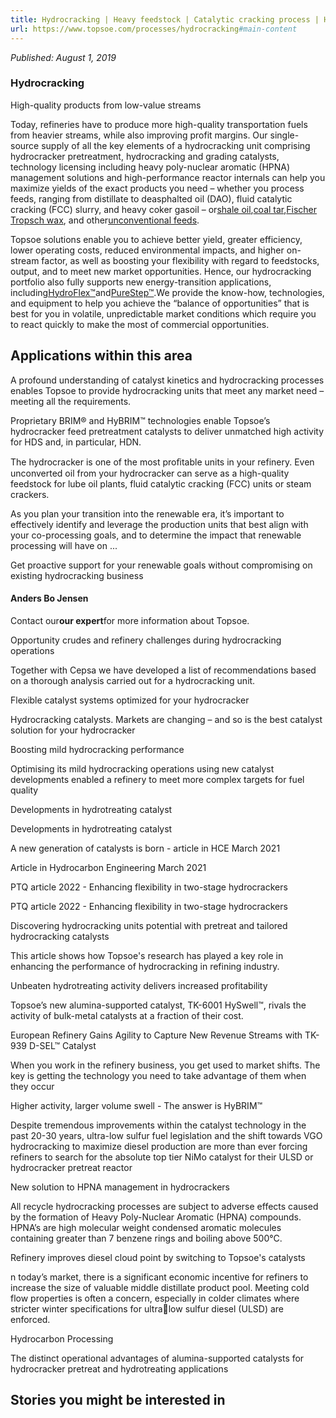 ```yaml
---
title: Hydrocracking | Heavy feedstock | Catalytic cracking process | Hydrocracker | Refining | Topsoe
url: https://www.topsoe.com/processes/hydrocracking#main-content
---
```


*Published: August 1, 2019*

### Hydrocracking

High-quality products from low-value streams

Today, refineries have to produce more high-quality transportation fuels from heavier streams, while also improving profit margins. Our single-source supply of all the key elements of a hydrocracking unit comprising hydrocracker pretreatment, hydrocracking and grading catalysts, technology licensing including heavy poly-nuclear aromatic (HPNA) management solutions and high-performance reactor internals can help you maximize yields of the exact products you need – whether you process feeds, ranging from distillate to deasphalted oil (DAO), fluid catalytic cracking (FCC) slurry, and heavy coker gasoil – or[shale oil](/processes/unconventional-feeds),[coal tar](/processes/unconventional-feeds),[Fischer Tropsch wax](/processes/unconventional-feeds), and other[unconventional feeds](/processes/unconventional-feeds).

Topsoe solutions enable you to achieve better yield, greater efficiency, lower operating costs, reduced environmental impacts, and higher on-stream factor, as well as boosting your flexibility with regard to feedstocks, output, and to meet new market opportunities. Hence, our hydrocracking portfolio also fully supports new energy-transition applications, including[HydroFlex™](/our-resources/knowledge/our-products/process-licensing/hydroflextm-technology)and[PureStep™](/circular-plastic).We provide the know-how, technologies, and equipment to help you achieve the “balance of opportunities” that is best for you in volatile, unpredictable market conditions which require you to react quickly to make the most of commercial opportunities.

## Applications within this area

A profound understanding of catalyst kinetics and hydrocracking processes enables Topsoe to provide hydrocracking units that meet any market need – meeting all the requirements.

Proprietary BRIM® and HyBRIM™ technologies enable Topsoe’s hydrocracker feed pretreatment catalysts to deliver unmatched high activity for HDS and, in particular, HDN.

The hydrocracker is one of the most proﬁtable units in your refinery. Even unconverted oil from your hydrocracker can serve as a high-quality feedstock for lube oil plants, fluid catalytic cracking (FCC) units or steam crackers.

As you plan your transition into the renewable era, it’s important to effectively identify and leverage the production units that best align with your co-processing goals, and to determine the impact that renewable processing will have on ...

Get proactive support for your renewable goals without compromising on existing hydrocracking business

#### Anders Bo Jensen

Contact our**our expert**for more information about Topsoe.

Opportunity crudes and refinery challenges during hydrocracking operations

Together with Cepsa we have developed a list of recommendations based on a thorough analysis carried out for a hydrocracking unit.

Flexible catalyst systems optimized for your hydrocracker

Hydrocracking catalysts. Markets are changing – and so is the best catalyst solution for your hydrocracker

Boosting mild hydrocracking performance

Optimising its mild hydrocracking operations using new catalyst developments enabled a refinery to meet more complex targets for fuel quality

Developments in hydrotreating catalyst

Developments in hydrotreating catalyst

A new generation of catalysts is born - article in HCE March 2021

Article in Hydrocarbon Engineering March 2021

PTQ article 2022 - Enhancing flexibility in two-stage hydrocrackers

PTQ article 2022 - Enhancing flexibility in two-stage hydrocrackers

Discovering hydrocracking units potential with pretreat and tailored hydrocracking catalysts

This article shows how Topsoe's research  has played a key role in enhancing the performance of hydrocracking in refining industry.

Unbeaten hydrotreating activity delivers increased profitability

Topsoe’s new alumina-supported catalyst, TK-6001 HySwell™,  rivals the activity of bulk-metal catalysts at a fraction of their cost.

European Refinery Gains Agility to Capture New Revenue Streams with  TK-939 D-SEL™ Catalyst

When you work in the refinery  business, you get used to market  shifts. The key is getting the  technology you need to take  advantage of them when they occur

Higher activity, larger volume swell - The answer is HyBRIM™

Despite tremendous improvements within the catalyst technology in the past 20-30 years, ultra-low sulfur fuel legislation and the shift towards VGO hydrocracking to maximize diesel production are more than ever forcing refiners to search for the absolute top tier NiMo catalyst for their ULSD or hydrocracker pretreat reactor

New solution to HPNA management in hydrocrackers

All recycle hydrocracking processes are subject to adverse effects  caused by the formation of Heavy Poly-Nuclear Aromatic (HPNA)  compounds. HPNA’s are high molecular weight condensed aromatic  molecules containing greater than 7 benzene rings and boiling  above 500°C.

Refinery improves diesel cloud point by switching to Topsoe's catalysts

n today’s market, there is a significant economic incentive for  refiners to increase the size of valuable middle distillate product pool. Meeting cold flow properties is often a concern, especially  in colder climates where stricter winter specifications for ultralow sulfur diesel (ULSD) are enforced.

Hydrocarbon Processing

The distinct operational advantages of alumina-supported catalysts for hydrocracker pretreat and hydrotreating applications

## Stories you might be interested in
